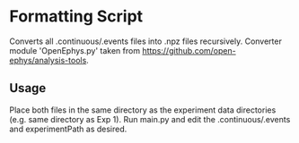 # Formatting Script

Converts all .continuous/.events files into .npz files recursively. Converter module 'OpenEphys.py' taken from https://github.com/open-ephys/analysis-tools.

## Usage

Place both files in the same directory as the experiment data directories (e.g. same directory as Exp 1).
Run main.py and edit the .continuous/.events and experimentPath as desired.